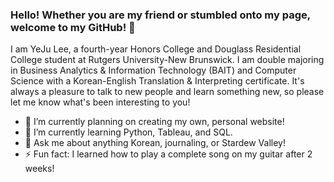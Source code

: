 ### Hello! Whether you are my friend or stumbled onto my page, welcome to my GitHub! 👋

I am YeJu Lee, a fourth-year Honors College and Douglass Residential College student at Rutgers University-New Brunswick.
I am double majoring in Business Analytics & Information Technology (BAIT) and Computer Science with a Korean-English Translation & Interpreting certificate.
It's always a pleasure to talk to new people and learn something new, so please let me know what's been interesting to you!
<!-- To give a snippet of my life, please check out my blog! -->

- 🔭 I’m currently planning on creating my own, personal website!
- 🌱 I’m currently learning Python, Tableau, and SQL. 
- 💬 Ask me about anything Korean, journaling, or Stardew Valley!
- ⚡ Fun fact: I learned how to play a complete song on my guitar after 2 weeks!
